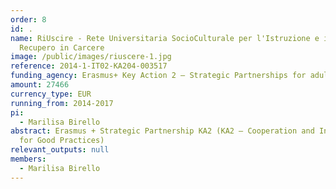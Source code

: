 ```yaml
---
order: 8
id: .
name: RiUscire - Rete Universitaria SocioCulturale per l'Istruzione e il
  Recupero in Carcere
image: /public/images/riuscere-1.jpg
reference: 2014-1-IT02-KA204-003517
funding_agency: Erasmus+ Key Action 2 – Strategic Partnerships for adult education
amount: 27466
currency_type: EUR
running_from: 2014-2017
pi:
  - Marilisa Birello
abstract: Erasmus + Strategic Partnership KA2 (KA2 – Cooperation and Innovation
  for Good Practices)
relevant_outputs: null
members:
  - Marilisa Birello
---
```

